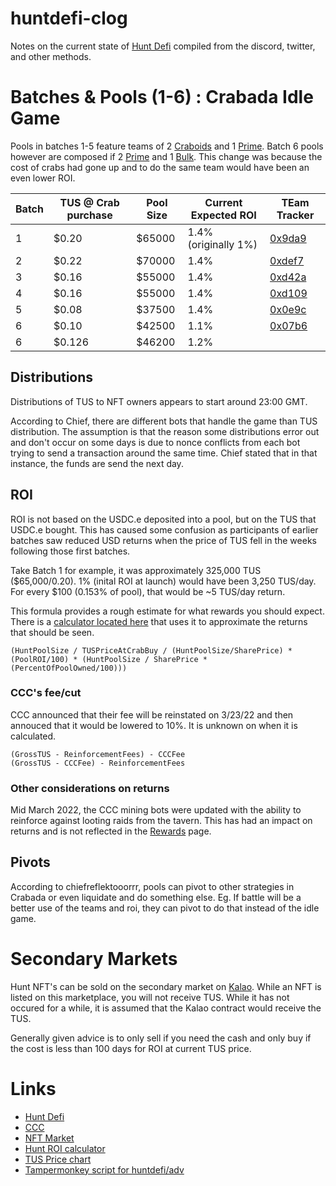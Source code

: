 # huntdefi-clog
Notes on the current state of [Hunt Defi](https://huntdefi.finance/) compiled from the discord, twitter, and other methods.

# Batches & Pools (1-6) : Crabada Idle Game

Pools in batches 1-5 feature teams of 2 [Craboids](https://docs.crabada.com/game-guide/crabadex/craboid) and 1 [Prime](https://docs.crabada.com/game-guide/crabadex/prime). Batch 6 pools however are composed if 2 [Prime](https://docs.crabada.com/game-guide/crabadex/prime) and 1 [Bulk](https://docs.crabada.com/game-guide/crabadex/bulk). This change was because the cost of crabs had gone up and to do the same team would have been an even lower ROI.

| Batch      | TUS @ Crab purchase | Pool Size | Current Expected ROI | TEam Tracker |
| ----------- | ----------- | --- | --- | --- |
| 1      |  $0.20       | $65000 | 1.4% (originally 1%) | [0x9da9](https://crabadatracker.app/profile/0x9da9feb8fad6a9a98594825d14f13cde3ca8fd3e) |
| 2      |  $0.22       | $70000 | 1.4%                 | [0xdef7](https://crabadatracker.app/profile/0xdef7cb0eaa0db7af60dfe90e2b1665441a44d7c1) |
| 3      |  $0.16       | $55000 | 1.4%                 | [0xd42a](https://crabadatracker.app/profile/0xd42a401d2762d8b22dba1bada7f9970457bcfac6) |
| 4      |  $0.16       | $55000 | 1.4%                 | [0xd109](https://crabadatracker.app/profile/0xd1090cfccaf7381db44b06a937a90780d2c61304) |
| 5      |  $0.08       | $37500 | 1.4%                 | [0x0e9c](https://crabadatracker.app/profile/0x0e9ceb3ea6c16d7cc0ad00927e6f038fb3b95525) |
| 6      |  $0.10       | $42500 | 1.1%                 | [0x07b6](https://crabadatracker.app/profile/0x07b6228e674ed8875a9b57db8c06f5bcea9f3f15) |
| 6      |  $0.126      | $46200 | 1.2%                 |  |

## Distributions

Distributions of TUS to NFT owners appears to start around 23:00 GMT.

According to Chief, there are different bots that handle the game than TUS distribution. The assumption is that the reason some distributions error out and don't occur on some days is due to nonce conflicts from each bot trying to send a transaction around the same time. Chief stated that in that instance, the funds are send the next day.

## ROI

ROI is not based on the USDC.e deposited into a pool, but on the TUS that USDC.e bought. This has caused some confusion as participants of earlier batches saw reduced USD returns when the price of TUS fell in the weeks following those first batches.

Take Batch 1 for example, it was approximately 325,000 TUS ($65,000/0.20). 1% (inital ROI at launch) would have been 3,250 TUS/day. For every $100 (0.153% of pool), that would be ~5 TUS/day return.

This formula provides a rough estimate for what rewards you should expect. There is a [calculator located here](https://ipfs.io/ipfs/QmZwxEjRdpTRDkUT32fCkFBzZvAgrhmarHptebFFBykXPQ) that uses it to approximate the returns that should be seen.
```
(HuntPoolSize / TUSPriceAtCrabBuy / (HuntPoolSize/SharePrice) * (PoolROI/100) * (HuntPoolSize / SharePrice * (PercentOfPoolOwned/100)))
```

### CCC's fee/cut

CCC announced that their fee will be reinstated on 3/23/22 and then annouced that it would be lowered to 10%. It is unknown on when it is calculated.

```
(GrossTUS - ReinforcementFees) - CCCFee
(GrossTUS - CCCFee) - ReinforcementFees
```

### Other considerations on returns

Mid March 2022, the CCC mining bots were updated with the ability to reinforce against looting raids from the tavern. This has had an impact on returns and is not reflected in the [Rewards](https://huntdefi.finance/rewards) page.

## Pivots
According to chiefreflektooorrr, pools can pivot to other strategies in Crabada or even liquidate and do something else. Eg. If battle will be a better use of the teams and roi, they can pivot to do that instead of the idle game.

# Secondary Markets

Hunt NFT's can be sold on the secondary market on [Kalao](https://marketplace.kalao.io/collection/0x3b50d61ab8752a10df0ec588b7cd40efc4accf00). While an NFT is listed on this marketplace, you will not receive TUS. While it has not occured for a while, it is assumed that the Kalao contract would receive the TUS.

Generally given advice is to only sell if you need the cash and only buy if the cost is less than 100 days for ROI at current TUS price.

# Links

* [Hunt Defi](https://huntdefi.finance)
* [CCC](https://crosschaincapital.finance/)
* [NFT Market](https://marketplace.kalao.io/collection/0x3b50d61ab8752a10df0ec588b7cd40efc4accf00)
* [Hunt ROI calculator](https://ipfs.io/ipfs/QmZwxEjRdpTRDkUT32fCkFBzZvAgrhmarHptebFFBykXPQ)
* [TUS Price chart](https://dexscreener.com/avalanche/0x565d20bd591b00ead0c927e4b6d7dd8a33b0b319)
* [Tampermonkey script for huntdefi/adv](https://k51qzi5uqu5dl05p70ja8uwvsnlsl9gidm7mfy67ol2xnc19be7hq4cnecvr13.ipns.dweb.link/)

